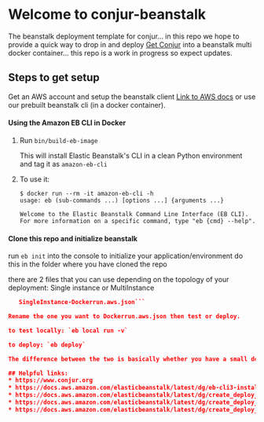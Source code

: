 # Welcome to conjur-beanstalk

The beanstalk deployment template for conjur... in this repo we  hope to provide a quick way to drop in and deploy [Get Conjur](https://www.conjur.org/get-started/install-conjur.html) into a beanstalk multi docker container... this repo is a work in progress so expect updates.

## Steps to get setup

Get an AWS account and setup the beanstalk client
[Link to AWS docs](https://docs.aws.amazon.com/elasticbeanstalk/latest/dg/eb-cli3-install.html) or use our prebuilt beanstalk cli (in a docker container).
#### Using the Amazon EB CLI in Docker

1. Run `bin/build-eb-image`

   This will install Elastic Beanstalk's CLI in a clean Python environment and
   tag it as `amazon-eb-cli`
2. To use it:
   
   ```sh-session
   $ docker run --rm -it amazon-eb-cli -h
   usage: eb (sub-commands ...) [options ...] {arguments ...}
   
   Welcome to the Elastic Beanstalk Command Line Interface (EB CLI). 
   For more information on a specific command, type "eb {cmd} --help".

#### Clone this repo and initialize beanstalk

run `eb init` into the console to initialize your application/environment do this in the folder where you have cloned the repo

there are 2 files that you can use depending on the topology of your deployment: Single instance or MultiInstance

```MultiHost-RDS-Dockerrun.aws.json	
   SingleInstance-Dockerrun.aws.json```

Rename the one you want to Dockerrun.aws.json then test or deploy.

to test locally: `eb local run -v`

to deploy: `eb deploy`

The difference between the two is basically whether you have a small deployment and a single instance of everything will do (pick SingleInstance-Dockerrun.aws.json), however if you want to scale out your environment in an N+1 fashion you can scale out the client/server component and drop the DB inside an RDS configuration and that will scale the DB vertically and then the app tier horizontally. This is probably an easier faster stop gap to deploying the clustered configuration which you may need for extremely highly available environments.

## Helpful links:
* https://www.conjur.org
* https://docs.aws.amazon.com/elasticbeanstalk/latest/dg/eb-cli3-install.html
* https://docs.aws.amazon.com/elasticbeanstalk/latest/dg/create_deploy_docker.html
* https://docs.aws.amazon.com/elasticbeanstalk/latest/dg/create_deploy_docker_v2config.html
* https://docs.aws.amazon.com/elasticbeanstalk/latest/dg/create_deploy_docker-eblocal.html


   ```
